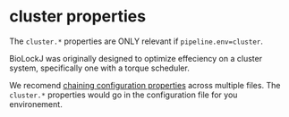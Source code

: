 # cluster properties

The `cluster.*` properties are ONLY relevant if `pipeline.env=cluster`.

BioLockJ was originally designed to optimize effeciency on a cluster system, specifically one with a torque scheduler.

We recomend [chaining configuration properties](../../Configuration/#chaining-configuration-files) across multiple files. The `cluster.*` properties would go in the configuration file for you environement. 


